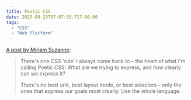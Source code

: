 ```yaml
---
title: Poetic CSS
date: 2025-09-23T07:07:55.717-06:00
tags:
  - "CSS"
  - "Web Platform"
---
```


[A post by Miriam Suzanne](https://front-end.social/@mia/115221710504858215):

<blockquote>
<p>There's one CSS 'rule' I always come back to – the heart of what I'm calling Poetic CSS: What are we trying to express, and how clearly can we express it?</p>

<p>There's no best unit, best layout mode, or best selectors – only the ones that express our goals most clearly. Use the whole language.</p>
</blockquote>